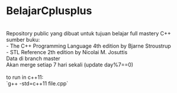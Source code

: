 # BelajarCplusplus
<br>
Repository public yang dibuat untuk tujuan belajar full mastery C++
<br>sumber buku:
<br>- The C++ Programming Language 4th edition by Bjarne Stroustrup
<br>- STL Reference 2th edition by Nicolai M. Josuttis
<br>Data di branch master
<br>Akan merge setiap 7 hari sekali (update day%7==0)
<br>
<br>to run in c++11:
<br>`g++ -std=c++11 file.cpp`
